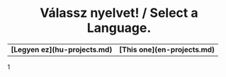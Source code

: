 # <center>Válassz nyelvet! / Select a Language.</center>
  
<table border="0" width="100%" style="border-spacing: 25px;">
 <tr>
    <td markdown=1 style="text-align:right;"><b>
	[Legyen ez](hu-projects.md)
	</b></td>
	<td markdown=1><b>
	[This one](en-projects.md)
	</b></td>
 </tr>
</table>
1